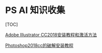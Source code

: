 # PS AI 知识收集

[TOC]

[Adobe Illustrator CC2018安装教程和激活方法](https://www.jianshu.com/p/52d67e2797a0)

[Photoshop2018cc的破解安装教程](https://www.jianshu.com/p/caad55ad73c7)

